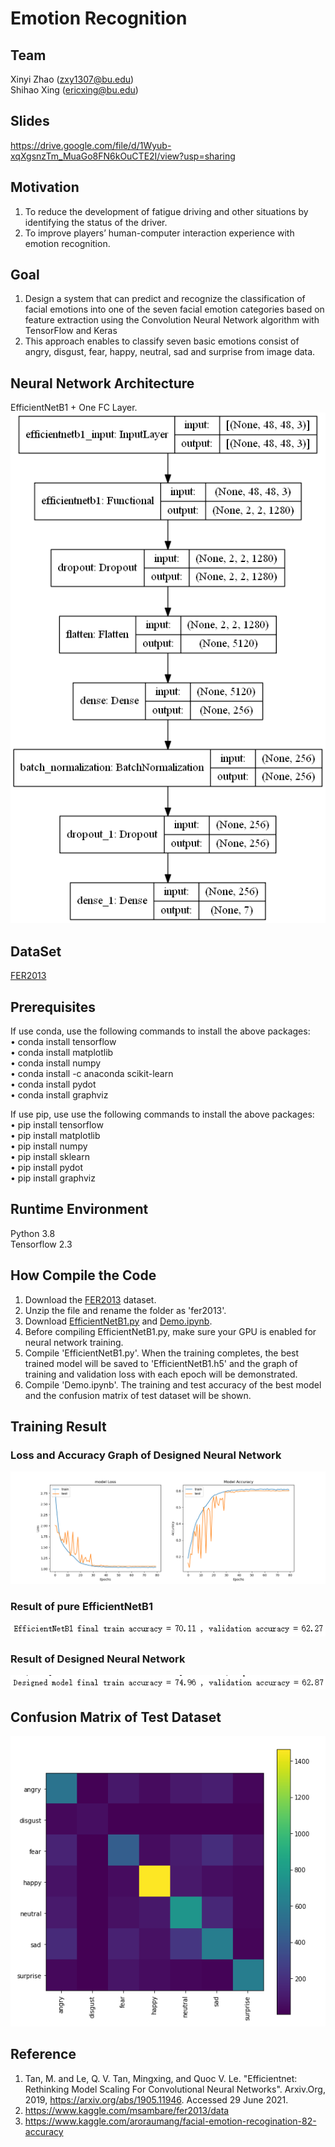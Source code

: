 # Emotion Recognition
## Team
Xinyi Zhao (zxy1307@bu.edu)\
Shihao Xing (ericxing@bu.edu)
## Slides
https://drive.google.com/file/d/1Wyub-xqXgsnzTm_MuaGo8FN6kOuCTE2I/view?usp=sharing
## Motivation
1. To reduce the development of fatigue driving and other situations by identifying the status of the driver.
2. To improve players’ human-computer interaction experience with emotion recognition.
## Goal
1. Design a system that can predict and recognize the classification of facial emotions into one of the seven facial emotion categories based on feature extraction using the Convolution Neural Network algorithm with TensorFlow and Keras
2. This approach enables to classify seven basic emotions consist of angry, disgust, fear, happy, neutral, sad and surprise from image data.
## Neural Network Architecture
EfficientNetB1 + One FC Layer.\
![Image text](https://github.com/EricXSH/CS523-Project/blob/main/img_files/EfficientNet%20B1.png)
## DataSet
[FER2013](https://www.kaggle.com/msambare/fer2013/download)
## Prerequisites
If use conda, use the following commands to install the above packages:\
•	conda install tensorflow\
•	conda install matplotlib\
•	conda install numpy \
•	conda install -c anaconda scikit-learn\
•	conda install pydot\
•	conda install graphviz

If use pip, use use the following commands to install the above packages:\
•	pip install tensorflow\
•	pip install matplotlib \
•	pip install numpy \
•	pip install sklearn\
•	pip install pydot\
•	pip install graphviz

## Runtime Environment
Python 3.8 \
Tensorflow 2.3
## How Compile the Code
1. Download the [FER2013](https://www.kaggle.com/msambare/fer2013/download) dataset.
2. Unzip the file and rename the folder as 'fer2013'.
3. Download [EfficientNetB1.py](https://github.com/EricXSH/CS523-Project/blob/main/EfficientNetB1.py) and [Demo.ipynb](https://github.com/EricXSH/CS523-Project/blob/main/Demo.ipynb).
4. Before compiling EfficientNetB1.py, make sure your GPU is enabled for neural network training.
5. Compile 'EfficientNetB1.py'. When the training completes, the best trained model will be saved to 'EfficientNetB1.h5' and the graph of training and validation loss with each epoch will be demonstrated.
6. Compile 'Demo.ipynb'. The training and test accuracy of the best model and the confusion matrix of test dataset will be shown.
## Training Result
### Loss and Accuracy Graph of Designed Neural Network
![Image text](https://github.com/EricXSH/CS523-Project/blob/main/img_files/EffNet%20T%26T%20accuracy.png)
### Result of pure EfficientNetB1
![Image text](https://github.com/EricXSH/CS523-Project/blob/main/img_files/Pure%20EfficientNetB1%20Result.png)
### Result of Designed Neural Network
![Image text](https://github.com/EricXSH/CS523-Project/blob/main/img_files/Designed%20NN%20result.png)
## Confusion Matrix of Test Dataset
![Image text](https://github.com/EricXSH/CS523-Project/blob/main/img_files/Confusion%20Matrix%20of%20Test%20Set.png)
## Reference
1. Tan, M. and Le, Q. V. Tan, Mingxing, and Quoc V. Le. "Efficientnet: Rethinking Model Scaling For Convolutional Neural Networks". Arxiv.Org, 2019, https://arxiv.org/abs/1905.11946. Accessed 29 June 2021.
2. https://www.kaggle.com/msambare/fer2013/data
3. https://www.kaggle.com/aroraumang/facial-emotion-recogination-82-accuracy

